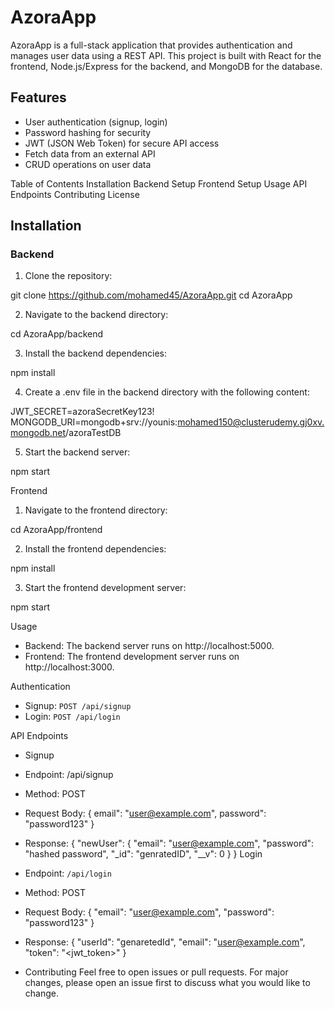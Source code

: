 # AzoraApp

AzoraApp is a full-stack application that provides authentication and manages user data using a REST API. This project is built with React for the frontend, Node.js/Express for the backend, and MongoDB for the database.

## Features

- User authentication (signup, login)
- Password hashing for security
- JWT (JSON Web Token) for secure API access
- Fetch data from an external API
- CRUD operations on user data

Table of Contents
Installation
Backend Setup
Frontend Setup
Usage
API Endpoints
Contributing
License

## Installation

### Backend

1. Clone the repository:

git clone https://github.com/mohamed45/AzoraApp.git
cd AzoraApp

2.  Navigate to the backend directory:

cd AzoraApp/backend

3. Install the backend dependencies:

npm install

4. Create a .env file in the backend directory with the following content:

JWT_SECRET=azoraSecretKey123!
MONGODB_URI=mongodb+srv://younis:mohamed150@clusterudemy.gj0xv.mongodb.net/azoraTestDB

5. Start the backend server:

npm start

Frontend

1. Navigate to the frontend directory:

cd AzoraApp/frontend

2. Install the frontend dependencies:

npm install

3. Start the frontend development server:

npm start

Usage

- Backend: The backend server runs on http://localhost:5000.
- Frontend: The frontend development server runs on http://localhost:3000.

Authentication

- Signup: `POST /api/signup`
- Login: `POST /api/login`

API Endpoints

- Signup

- Endpoint: /api/signup
- Method: POST
- Request Body:
  {
  email": "user@example.com",
  password": "password123"
  }
- Response:
  {
  "newUser": {
  "email": "user@example.com",
  "password": "hashed password",
  "\_id": "genratedID",
  "\_\_v": 0
  }
  }
Login
 - Endpoint: `/api/login`
 - Method: POST
 - Request Body:
    {
   "email": "user@example.com",
   "password": "password123"
   }
 - Response:
    {
    "userId": "genaretedId",
    "email": "user@example.com",
    "token": "<jwt_token>"
    }

 - Contributing
      Feel free to open issues or pull requests. For major changes, please open an issue first to discuss what you would like to change.
